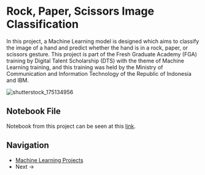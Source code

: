 # Rock, Paper, Scissors Image Classification

In this project, a Machine Learning model is designed which aims to classify the image of a hand and predict whether the hand is in a rock, paper, or scissors gesture. This project is part of the Fresh Graduate Academy (FGA) training by Digital Talent Scholarship (DTS) with the theme of Machine Learning training, and this training was held by the Ministry of Communication and Information Technology of the Republic of Indonesia and IBM.

![shutterstock_175134956](https://user-images.githubusercontent.com/42953630/136901372-3b0d597c-b97a-4b6b-a402-a1f3eabea904.jpg)

## Notebook File
Notebook from this project can be seen at this [link](https://github.com/madityarafip/My-Machine-Learning/blob/main/ML-Projects/RPS-Classification/Proyek_Akhir_ML_Pemula.ipynb).

## Navigation
+ [Machine Learning Projects](https://github.com/madityarafip/My-Machine-Learning/tree/main/ML-Projects) 
+ Next -> []()
